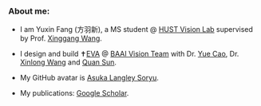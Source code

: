 ### About me: 

- I am Yuxin Fang (方羽新), a MS student @ [HUST Vision Lab](https://github.com/hustvl) supervised by Prof. [Xinggang Wang](http://xinggangw.info). 

- I design and build :latin_cross:[EVA](https://github.com/baaivision/EVA) @ [BAAI Vision Team](https://github.com/baaivision) with Dr. [Yue Cao](http://yue-cao.me/), Dr. [Xinlong Wang](https://www.xloong.wang/) and [Quan Sun](https://github.com/Quan-Sun).

- My GitHub avatar is [Asuka Langley Soryu](https://en.wikipedia.org/wiki/Asuka_Langley_Soryu).

- My publications: [Google Scholar](https://bit.ly/yxf_pub).
